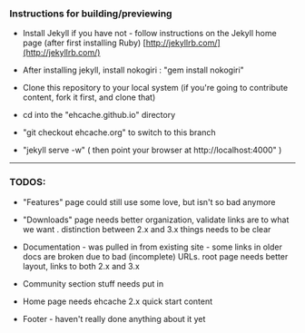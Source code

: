 ### Instructions for building/previewing

* Install Jekyll if you have not - follow instructions on the Jekyll home page (after first installing Ruby)
[http://jekyllrb.com/](http://jekyllrb.com/)

* After installing jekyll, install nokogiri : "gem install nokogiri"


* Clone this repository to your local system (if you're going to contribute content, fork it first, and clone that)
* cd into the "ehcache.github.io" directory
* "git checkout ehcache.org" to switch to this branch
* "jekyll serve -w"   ( then point your browser at http://localhost:4000" )


---


### TODOS:

* "Features" page could still use some love, but isn't so bad anymore

* "Downloads" page needs better organization, validate links are to what we want .  distinction between 2.x and 3.x things needs to be clear

* Documentation - was pulled in from existing site - some links in older docs are broken due to bad (incomplete) URLs.  root page needs better layout, links to both 2.x and 3.x

* Community section stuff needs put in


* Home page needs  ehcache 2.x quick start content

* Footer - haven't really done anything about it yet
